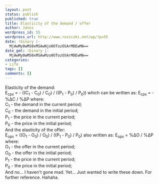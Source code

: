 ```yaml
---
layout: post
status: publish
published: true
title: Elasticity of the demand / offer
author: János
wordpress_id: 55
wordpress_url: http://www.rusiczki.net/wp/?p=55
date: !binary |-
  MjAwMy0wMS0xMSAwNjo0OTozOSArMDEwMA==
date_gmt: !binary |-
  MjAwMy0wMS0xMSAwMzo0OTozOSArMDEwMA==
categories:
- Life
tags: []
comments: []
---
```

<p>Elasticity of the demand:<br />
E<sub>cpx</sub> = - ((C<sub>1</sub> - C<sub>0</sub>) / C<sub>0</sub>) / ((P<sub>1</sub> - P<sub>0</sub>) / P<sub>0</sub>)) which can be written as: E<sub>cpx</sub> = - %&Delta;C / %&Delta;P where:<br />
C<sub>1</sub> - the demand in the current period;<br />
C<sub>0</sub> - the demand in the initial period;<br />
P<sub>1</sub> - the price in the current period;<br />
P<sub>0</sub> - the price in the initial period;<br />
And the elasticity of the offer:<br />
E<sub>opx</sub> = ((O<sub>1</sub> - O<sub>0</sub>) / O<sub>0</sub>) / ((P<sub>1</sub> - P<sub>0</sub>) / P<sub>0</sub>) also written as: E<sub>opx</sub> = %&Delta;O / %&Delta;P where:<br />
O<sub>1</sub> - the offer in the current period;<br />
O<sub>0</sub> - the offer in the initial period;<br />
P<sub>1</sub> - the price in the current period;<br />
P<sub>0</sub> - the price in the initial period;<br />
And no... I haven't gone mad. Yet... Just wanted to write these down. For further reference. Hahaha.</p>
